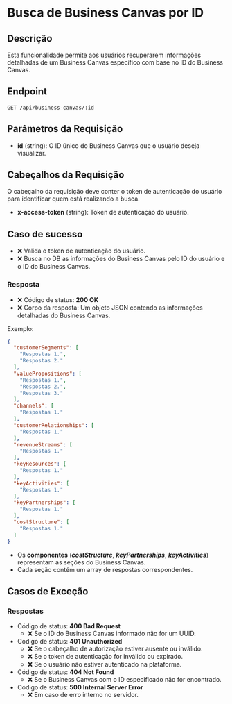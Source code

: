 # Busca de Business Canvas por ID

## Descrição

Esta funcionalidade permite aos usuários recuperarem informações detalhadas de um Business Canvas específico com base no ID do Business Canvas.

## Endpoint

`GET /api/business-canvas/:id`

## Parâmetros da Requisição

- **id** (string): O ID único do Business Canvas que o usuário deseja visualizar.

## Cabeçalhos da Requisição

O cabeçalho da requisição deve conter o token de autenticação do usuário para identificar quem está realizando a busca.

- **x-access-token** (string): Token de autenticação do usuário.

## Caso de sucesso

- ❌ Valida o token de autenticação do usuário.
- ❌ Busca no DB as informações do Business Canvas pelo ID do usuário e o ID do Business Canvas.

### Resposta

- ❌ Código de status: **200 OK**
- ❌ Corpo da resposta: Um objeto JSON contendo as informações detalhadas do Business Canvas.

Exemplo:

```json
{
  "customerSegments": [
    "Respostas 1.",
    "Respostas 2."
  ],
  "valuePropositions": [
    "Respostas 1.",
    "Respostas 2.",
    "Respostas 3."
  ],
  "channels": [
    "Respostas 1."
  ],
  "customerRelationships": [
    "Respostas 1."
  ],
  "revenueStreams": [
    "Respostas 1."
  ],
  "keyResources": [
    "Respostas 1."
  ],
  "keyActivities": [
    "Respostas 1."
  ],
  "keyPartnerships": [
    "Respostas 1."
  ],
  "costStructure": [
    "Respostas 1."
  ]
}
```

- Os **componentes** (***costStructure***, ***keyPartnerships***, ***keyActivities***) representam as seções do Business Canvas.
- Cada seção contém um array de respostas correspondentes.

## Casos de Exceção

### Respostas
- Código de status: **400 Bad Request**
  - ❌ Se o ID do Business Canvas informado não for um UUID.
- Código de status: **401 Unauthorized**
  - ❌ Se o cabeçalho de autorização estiver ausente ou inválido.
  - ❌ Se o token de autenticação for inválido ou expirado.
  - ❌ Se o usuário não estiver autenticado na plataforma.
- Código de status: **404 Not Found**
  - ❌ Se o Business Canvas com o ID especificado não for encontrado.
- Código de status: **500 Internal Server Error**
  - ❌ Em caso de erro interno no servidor.
